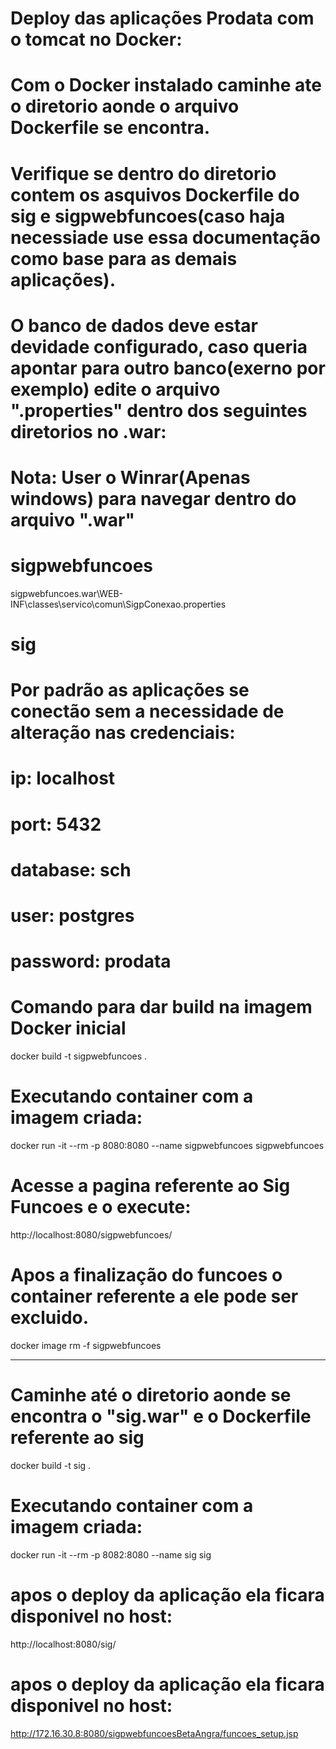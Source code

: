 # Deploy das aplicações Prodata com o tomcat no Docker:
 
# Com o Docker instalado caminhe ate o diretorio aonde o arquivo Dockerfile se encontra.
# Verifique se dentro do diretorio contem os asquivos Dockerfile do sig e sigpwebfuncoes(caso haja necessiade use essa documentação como base para as demais aplicações).
# O banco de dados deve estar devidade configurado, caso queria apontar para outro banco(exerno por exemplo) edite o arquivo ".properties" dentro dos seguintes diretorios no .war:

# Nota: User o Winrar(Apenas windows) para navegar dentro do arquivo ".war" 

# sigpwebfuncoes

sigpwebfuncoes.war\WEB-INF\classes\servico\comun\SigpConexao.properties

# sig 

# Por padrão as aplicações se conectão sem a necessidade de alteração nas credenciais:

# ip: localhost
# port: 5432 
# database: sch
# user: postgres
# password: prodata

# Comando para dar build na imagem Docker inicial 

docker build -t sigpwebfuncoes .

# Executando container com a imagem criada:

docker run -it --rm -p 8080:8080 --name sigpwebfuncoes sigpwebfuncoes

# Acesse a pagina referente ao Sig Funcoes e o execute:

http://localhost:8080/sigpwebfuncoes/

# Apos a finalização do funcoes o container referente a ele pode ser excluido.

docker image rm -f sigpwebfuncoes

----------------------------------------------------------------------------------------

# Caminhe até o diretorio aonde se encontra o "sig.war" e o Dockerfile referente ao sig

docker build -t sig .

# Executando container com a imagem criada:

docker run -it --rm -p 8082:8080 --name sig sig

# apos o deploy da aplicação ela ficara disponivel no host:

http://localhost:8080/sig/

# apos o deploy da aplicação ela ficara disponivel no host:

http://172.16.30.8:8080/sigpwebfuncoesBetaAngra/funcoes_setup.jsp